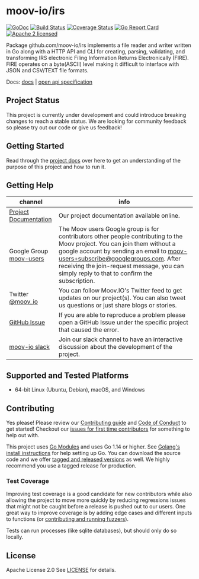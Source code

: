 moov-io/irs
===

[![GoDoc](https://godoc.org/github.com/moov-io/irs?status.svg)](https://godoc.org/github.com/moov-io/irs)
[![Build Status](https://travis-ci.com/moov-io/irs.svg?branch=master)](https://travis-ci.com/moov-io/irs)
[![Coverage Status](https://codecov.io/gh/moov-io/irs/branch/master/graph/badge.svg)](https://codecov.io/gh/moov-io/irs)
[![Go Report Card](https://goreportcard.com/badge/github.com/moov-io/irs)](https://goreportcard.com/report/github.com/moov-io/irs)
[![Apache 2 licensed](https://img.shields.io/badge/license-Apache2-blue.svg)](https://raw.githubusercontent.com/moov-io/irs/master/LICENSE)

Package github.com/moov-io/irs implements a file reader and writer written in Go along with a HTTP API and 
CLI for creating, parsing, validating, and transforming IRS electronic Filing Information Returns 
Electronically (FIRE). FIRE operates on a byte(ASCII) level making it difficult to interface with JSON and 
CSV/TEXT file formats.


Docs: [docs](docs/README.md) | [open api specification](api/api.yml)

## Project Status

This project is currently under development and could introduce breaking changes to reach a stable status. We are looking for community feedback so please try out our code or give us feedback!

## Getting Started

Read through the [project docs](docs/README.md) over here to get an understanding of the purpose of this project and how to run it. 

## Getting Help

 channel | info
 ------- | -------
 [Project Documentation](https://docs.moov.io/) | Our project documentation available online.
 Google Group [moov-users](https://groups.google.com/forum/#!forum/moov-users)| The Moov users Google group is for contributors other people contributing to the Moov project. You can join them without a google account by sending an email to [moov-users+subscribe@googlegroups.com](mailto:moov-users+subscribe@googlegroups.com). After receiving the join-request message, you can simply reply to that to confirm the subscription.
Twitter [@moov_io](https://twitter.com/moov_io)	| You can follow Moov.IO's Twitter feed to get updates on our project(s). You can also tweet us questions or just share blogs or stories.
[GitHub Issue](https://github.com/moov-io) | If you are able to reproduce a problem please open a GitHub Issue under the specific project that caused the error.
[moov-io slack](https://slack.moov.io/) | Join our slack channel to have an interactive discussion about the development of the project.

## Supported and Tested Platforms

- 64-bit Linux (Ubuntu, Debian), macOS, and Windows

## Contributing

Yes please! Please review our [Contributing guide](CONTRIBUTING.md) and [Code of Conduct](https://github.com/moov-io/ach/blob/master/CODE_OF_CONDUCT.md) to get started! Checkout our [issues for first time contributors](https://github.com/moov-io/irs/contribute) for something to help out with.

This project uses [Go Modules](https://github.com/golang/go/wiki/Modules) and uses Go 1.14 or higher. See [Golang's install instructions](https://golang.org/doc/install) for help setting up Go. You can download the source code and we offer [tagged and released versions](https://github.com/moov-io/irs/releases/latest) as well. We highly recommend you use a tagged release for production.

### Test Coverage

Improving test coverage is a good candidate for new contributors while also allowing the project to move more quickly by reducing regressions issues that might not be caught before a release is pushed out to our users. One great way to improve coverage is by adding edge cases and different inputs to functions (or [contributing and running fuzzers](https://github.com/dvyukov/go-fuzz)).

Tests can run processes (like sqlite databases), but should only do so locally.

## License

Apache License 2.0 See [LICENSE](LICENSE) for details.
